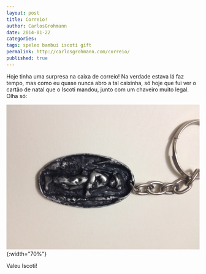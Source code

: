 ```yaml
---
layout: post
title: Correio!
author: CarlosGrohmann
date: 2014-01-22
categories: 
tags: speleo bambui iscoti gift
permalink: http://carlosgrohmann.com/correio/
published: true
---
```



Hoje tinha uma surpresa na caixa de correio! Na verdade estava lá faz tempo, mas como eu quase nunca abro a tal caixinha, só hoje que fui ver o cartão de natal que o Iscoti mandou, junto com um chaveiro muito legal. Olha só:   

![](/img/IMG_2522-e1390359986434.jpg){:width="70%"}   

Valeu Iscoti!
